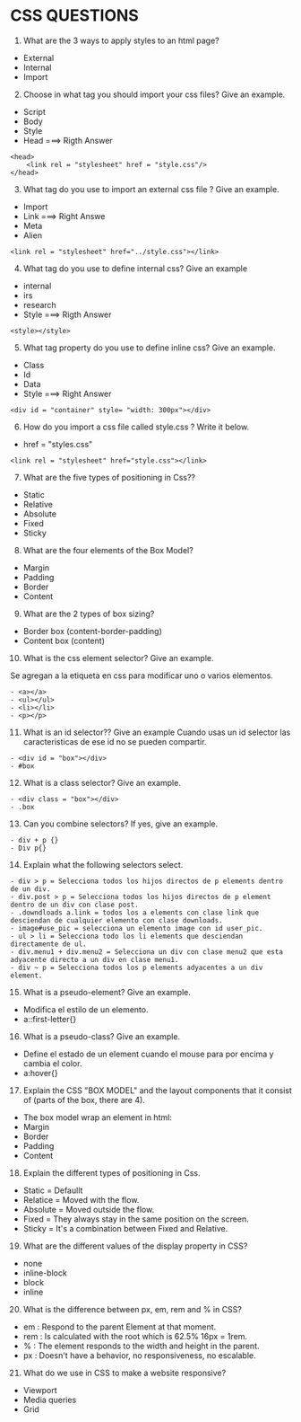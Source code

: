 # **CSS QUESTIONS**

1. What are the 3 ways to apply styles to an html page?

- External
- Internal
- Import

2. Choose in what tag you should import your css files? Give an example.

- Script
- Body
- Style
- Head ===> Rigth Answer

```
<head>
    <link rel = "stylesheet" href = "style.css"/>
</head>

```

3. What tag do you use to import an external css file ? Give an example.

- Import
- Link ===> Right Answe
- Meta
- Alien

```
<link rel = "stylesheet" href="../style.css"></link>
```

4. What tag do you use to define internal css? Give an example

- internal
- irs
- research
- Style ===> Rigth Answer

```
<style></style>
```

5. What tag property do you use to define inline css? Give an example.

- Class
- Id
- Data
- Style ===> Right Answer

```
<div id = "container" style= "width: 300px"></div>
```

6. How do you import a css file called style.css ? Write it below.

- href = "styles.css"

```
<link rel = "stylesheet" href="style.css"></link>
```

7. What are the five types of positioning in Css??

- Static
- Relative
- Absolute
- Fixed
- Sticky

8. What are the four elements of the Box Model?

- Margin
- Padding
- Border
- Content

9. What are the 2 types of box sizing?

- Border box (content-border-padding)
- Content box (content)

10. What is the css element selector? Give an example.

Se agregan a la etiqueta en css para modificar uno o varios elementos.

```
- <a></a>
- <ul></ul>
- <li></li>
- <p></p>
```

11. What is an id selector?? Give an example
    Cuando usas un id selector las caracteristicas de ese id no se pueden compartir.

```
- <div id = "box"></div>
- #box
```

12. What is a class selector? Give an example.

```
- <div class = "box"></div>
- .box
```

13. Can you combine selectors? If yes, give an example.

```
- div + p {}
- Div p{}
```

14. Explain what the following selectors select.

```
- div > p = Selecciona todos los hijos directos de p elements dentro de un div.
- div.post > p = Selecciona todos los hijos directos de p element dentro de un div con clase post.
- .downdloads a.link = todos los a elements con clase link que desciendan de cualquier elemento con clase downloads.
- image#use_pic = selecciona un elemento image con id user_pic.
- ul > li = Selecciona todo los li elements que desciendan directamente de ul.
- div.menu1 + div.menu2 = Selecciona un div con clase menu2 que esta adyacente directo a un div en clase menu1.
- div ~ p = Selecciona todos los p elements adyacentes a un div element.
```

15. What is a pseudo-element? Give an example.

- Modifica el estilo de un elemento.
- a::first-letter{}

16. What is a pseudo-class? Give an example.

- Define el estado de un element cuando el mouse para por encima y cambia el color.
- a:hover{}

17. Explain the CSS "BOX MODEL" and the layout components that it consist of (parts of the box, there are 4).

- The box model wrap an element in html:
- Margin
- Border
- Padding
- Content

18. Explain the different types of positioning in Css.

- Static = Defaullt
- Relatice = Moved with the flow.
- Absolute = Moved outside the flow.
- Fixed = They always stay in the same position on the screen.
- Sticky = It's a combination between Fixed and Relative.

19. What are the different values of the display property in CSS?

- none
- inline-block
- block
- inline

20. What is the difference between px, em, rem and % in CSS?

- em : Respond to the parent Element at that moment.
- rem : Is calculated with the root which is 62.5% 16px = 1rem.
- % : The element responds to the width and height in the parent.
- px : Doesn't have a behavior, no responsiveness, no escalable.

21. What do we use in CSS to make a website responsive?

- Viewport
- Media queries
- Grid
